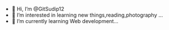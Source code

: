- 👋 Hi, I’m @GitSudip12
- 👀 I’m interested in learning new things,reading,photography ...
- 🌱 I’m currently learning Web development...


<!---
GitSudip12/GitSudip12 is a ✨ special ✨ repository because its `README.md` (this file) appears on your GitHub profile.
You can click the Preview link to take a look at your changes.
--->
